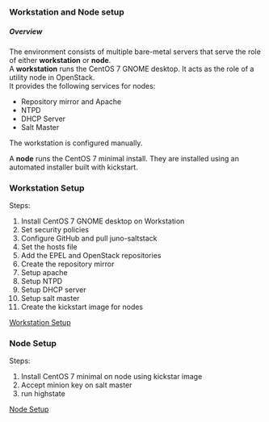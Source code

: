 ### Workstation and Node setup

##### Overview

The environment consists of multiple bare-metal servers that serve the role of either **workstation** or **node**.  
A **workstation** runs the CentOS 7 GNOME desktop.  It acts as the role of a utility node in OpenStack.    
It provides the following services for nodes:

- Repository mirror and Apache
- NTPD
- DHCP Server
- Salt Master

The workstation is configured manually.

A **node** runs the CentOS 7 minimal install.  They are installed using an automated installer built with kickstart.

### Workstation Setup

Steps:

1. Install CentOS 7 GNOME desktop on Workstation  
2. Set security policies  
3. Configure GitHub and pull juno-saltstack  
4. Set the hosts file  
5. Add the EPEL and OpenStack repositories  
6. Create the repository mirror  
7. Setup apache  
8. Setup NTPD  
9. Setup DHCP server   
10. Setup salt master  
11. Create the kickstart image for nodes  

[Workstation Setup](workstation/README.md)

### Node Setup

Steps:

1. Install CentOS 7 minimal on node using kickstar image  
2. Accept minion key on salt master  
3. run highstate  

[Node Setup](node/README.md)
